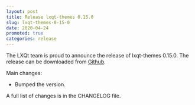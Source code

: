 ```yaml
---
layout: post
title: Release lxqt-themes 0.15.0
slug: lxqt-themes-0-15-0
date: 2020-04-24
promoted: true
categories: release
---
```

The LXQt team is proud to announce the release of lxqt-themes 0.15.0.
The release can be downloaded from [Github](https://github.com/lxqt/lxqt-themes/releases).

Main changes:

 * Bumped the version.


A full list of changes is in the CHANGELOG file.
